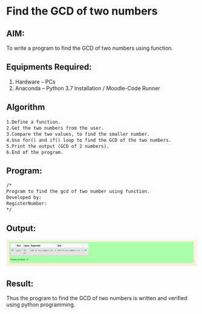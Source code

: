 # Find the GCD of two numbers

## AIM:
To write a program to find the GCD of two numbers using function.

## Equipments Required:
1. Hardware – PCs
2. Anaconda – Python 3.7 Installation / Moodle-Code Runner

## Algorithm
~~~
1.Define a function.
2.Get the two numbers from the user.
3.Compare the two values, to find the smaller number.
4.Use for() and if() loop to find the GCD of the two numbers.
5.Print the output (GCD of 2 numbers).
6.End of the program.
~~~
## Program:
```
/*
Program to find the gcd of two number using function.
Developed by: 
RegisterNumber:  
*/
```

## Output:
![github logo](syam_3.PNG)


## Result:
Thus the program to find the GCD of two numbers is written and verified using python programming.
